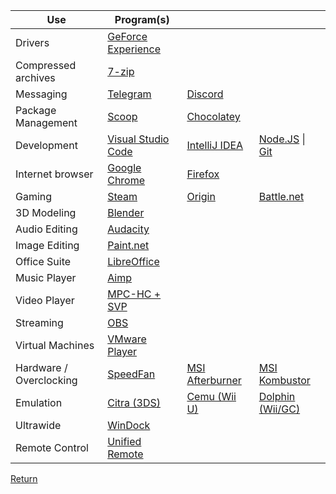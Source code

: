 | Use | Program(s) | | |
|---|---|---|---|
| Drivers | [GeForce Experience](https://www.geforce.com/geforce-experience/download) |
| Compressed archives |  [7-zip](http://www.7-zip.org)  |
| Messaging | [Telegram](https://telegram.me) | [Discord](https://discordapp.com) |
| Package Management | [Scoop](http://scoop.sh/) | [Chocolatey](https://chocolatey.org/) |
| Development | [Visual Studio Code](https://code.visualstudio.com) | [IntelliJ IDEA](https://www.jetbrains.com/idea/) | [Node.JS](https://nodejs.org) \| [Git](https://git-scm.com/) |
| Internet browser | [Google Chrome](https://www.google.com/chrome/browser/desktop/index.html) | [Firefox](https://www.mozilla.org/en-US/firefox) |
| Gaming | [Steam](http://store.steampowered.com) | [Origin](https://www.origin.com) | [Battle.net](http://eu.battle.net/en/app) |
| 3D Modeling | [Blender](https://www.blender.org/) |
| Audio Editing | [Audacity](http://www.audacityteam.org/download) |
| Image Editing | [Paint.net](https://www.getpaint.net) |
| Office Suite | [LibreOffice](https://www.libreoffice.org/) |
| Music Player | [Aimp](https://www.aimp.ru) |
| Video Player | [MPC-HC + SVP](https://www.svp-team.com/wiki/Download) |
| Streaming | [OBS](https://obsproject.com/) |
| Virtual Machines | [VMware Player](https://my.vmware.com/en/web/vmware/free#desktop_end_user_computing/vmware_workstation_player/12_0)
| Hardware / Overclocking | [SpeedFan](http://www.almico.com/sfdownload.php) | [MSI Afterburner](https://www.msi.com/page/afterburner) | [MSI Kombustor](http://www.geeks3d.com/20140917/msi-kombustor-3-5-0-gpu-burn-in-stress-test-opengl-opencl-benchmark/)
| Emulation | [Citra (3DS)](https://citra-emu.org/download/) | [Cemu (Wii U)](http://cemu.info) | [Dolphin (Wii/GC)](https://dolphin-emu.org/)
| Ultrawide | [WinDock](http://www.ivanyu.ca/windock/) |
| Remote Control | [Unified Remote](https://www.unifiedremote.com/)

[Return](https://acharluk.github.io/Computer-setup)